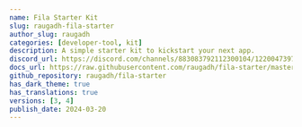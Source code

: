 ```yaml
---
name: Fila Starter Kit
slug: raugadh-fila-starter
author_slug: raugadh
categories: [developer-tool, kit]
description: A simple starter kit to kickstart your next app.
discord_url: https://discord.com/channels/883083792112300104/1220047397510451320
docs_url: https://raw.githubusercontent.com/raugadh/fila-starter/master/README.md
github_repository: raugadh/fila-starter
has_dark_theme: true
has_translations: true
versions: [3, 4]
publish_date: 2024-03-20
---
```

